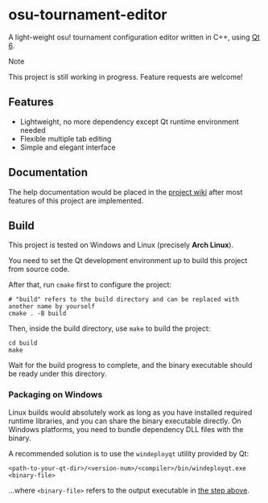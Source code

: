 # osu-tournament-editor

A light-weight osu! tournament configuration editor written in C++, using [Qt 6](https://www.qt.io).

> [!NOTE]
> This project is still working in progress.
> Feature requests are welcome!

## Features

- Lightweight, no more dependency except Qt runtime environment needed
- Flexible multiple tab editing
- Simple and elegant interface

## Documentation

The help documentation would be placed in the [project wiki](https://github.com/CloneWith/osu-tournament-editor/wiki)
after most features of this project are implemented.

## Build

This project is tested on Windows and Linux (precisely **Arch Linux**).

You need to set the Qt development environment up to build this project from source code.

After that, run `cmake` first to configure the project:

```shell
# "build" refers to the build directory and can be replaced with another name by yourself
cmake . -B build
```

Then, inside the build directory, use `make` to build the project:

```shell
cd build
make
```

Wait for the build progress to complete, and the binary executable should be ready under this directory.

### Packaging on Windows

Linux builds would absolutely work as long as you have installed required runtime libraries, and you can share
the binary executable directly. On Windows platforms, you need to bundle dependency DLL files with the binary.

A recommended solution is to use the `windeployqt` utility provided by Qt:

```pwsh
<path-to-your-qt-dir>/<version-num>/<compiler>/bin/windeployqt.exe <binary-file>
```

...where `<binary-file>` refers to the output executable in [the step above](#build).
